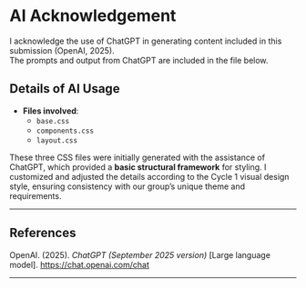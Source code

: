 # AI Acknowledgement

I acknowledge the use of ChatGPT in generating content included in this submission (OpenAI, 2025).  
The prompts and output from ChatGPT are included in the file below.

## Details of AI Usage

- **Files involved**:  
  - `base.css`  
  - `components.css`  
  - `layout.css`  

These three CSS files were initially generated with the assistance of ChatGPT, which provided a **basic structural framework** for styling. I customized and adjusted the details according to the Cycle 1 visual design style, ensuring consistency with our group’s unique theme and requirements.  

---

## References

OpenAI. (2025). *ChatGPT (September 2025 version)* [Large language model]. https://chat.openai.com/chat  

---